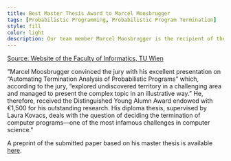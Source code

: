 ```yaml
---
title: Best Master Thesis Award to Marcel Moosbrugger 
tags: [Probabilistic Programming, Probabilistic Program Termination] 
style: fill
color: light
description: Our team member Marcel Moosbrugger is the recipient of the Distinguished Young Alumn Award of the Faculty of Informatics at TU Wien. His master thesis work was on "Automating Termination Analysis of Probabilistic Programs".  
---
```


[Source: Website of the Faculty of Informatics, TU Wien](https://informatics.tuwien.ac.at/news/1963)

"Marcel Moosbrugger convinced the jury with his excellent presentation on “Automating 
Termination Analysis of Probabilistic Programs” which, according to the jury, “explored 
undiscovered territory in a challenging area and managed to present the complex topic in 
an illustrative way.” He, therefore, received the Distinguished Young Alumn Award endowed 
with €1,500 for his outstanding research. His diploma thesis, supervised by Laura Kovacs, 
deals with the question of deciding the termination of computer programs—one of the most 
infamous challenges in computer science."

A preprint of the submitted paper based on his master thesis is available [here](https://arxiv.org/abs/2010.03444).
 


